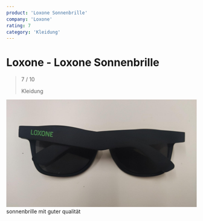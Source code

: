 ```yaml
---
product: 'Loxone Sonnenbrille'
company: 'Loxone'
rating: 7
category: 'Kleidung'
---
```


# Loxone - Loxone Sonnenbrille
>
> 7 / 10
>
> Kleidung

![Loxone Sonnenbrille](./assets/loxone-loxone-sonnenbrille-adf85d38-0b05-451c-beeb-b1e11c4bfb7f.jpg)
sonnenbrille mit guter qualität
